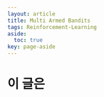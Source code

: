 ```yaml
---
layout: article
title: Multi Armed Bandits
tags: Reinforcement-Learning
aside:
  toc: true
key: page-aside
---
```


# 이 글은
